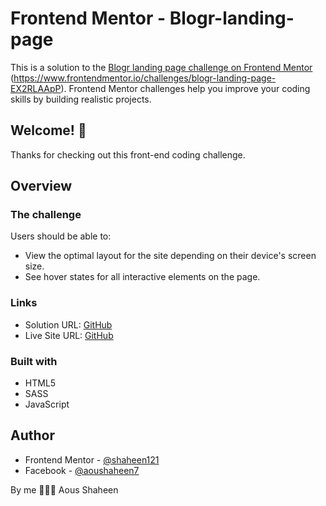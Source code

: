 # Frontend Mentor - Blogr-landing-page

This is a solution to the [Blogr landing page challenge on Frontend Mentor](./images/desktop-preview.jpg)
(https://www.frontendmentor.io/challenges/blogr-landing-page-EX2RLAApP). Frontend Mentor challenges help you improve your coding skills by building realistic projects.

## Welcome! 👋
Thanks for checking out this front-end coding challenge.

## Overview

### The challenge

Users should be able to:

- View the optimal layout for the site depending on their device's screen size.
- See hover states for all interactive elements on the page.

### Links

- Solution URL: [GitHub](https://github.com/Shaheen121/Blogr-landing-page.git)
- Live Site URL: [GitHub](https://shaheen121.github.io/Blogr-landing-page/)

### Built with

- HTML5
- SASS
- JavaScript

## Author

- Frontend Mentor - [@shaheen121](https://www.frontendmentor.io/profile/Shaheen121)
- Facebook - [@aoushaheen7](https://www.facebook.com/shaheen7tl/)

By me 🚀🚀🚀
Aous Shaheen
